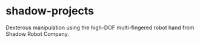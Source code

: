 # shadow-projects
Dexterous manipulation using the high-DOF multi-fingered robot hand from Shadow Robot Company.
